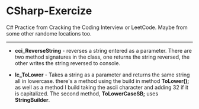 # CSharp-Exercize

C# Practice from Cracking the Coding Interview or LeetCode. Maybe from some other randome locations too.

-----------

- **cci_ReverseString** - reverses a string entered as a parameter. There are two method signatures in the class, one returns the string reversed, the other writes the string reversed to console.

- **lc_ToLower** - Takes a string as a parameter and returns the same string all in lowercase.
there's a method using the build in method **ToLower();** as well as a method I build taking the ascii character and 
adding 32 if it is capitalized. The second method, **ToLowerCaseSB;** uses **StringBuilder**.